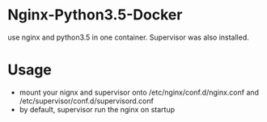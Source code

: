 # Nginx-Python3.5-Docker

use nginx and python3.5 in one container. Supervisor was also installed.

# Usage

* mount your nignx and supervisor onto /etc/nginx/conf.d/nginx.conf and /etc/supervisor/conf.d/supervisord.conf
* by default, supervisor run the nginx on startup
